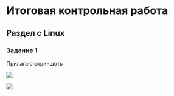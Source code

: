 # Итоговая контрольная работа

## Раздел с Linux

### Задание 1 
Прилагаю скриншоты


![](image1)



![](image2)